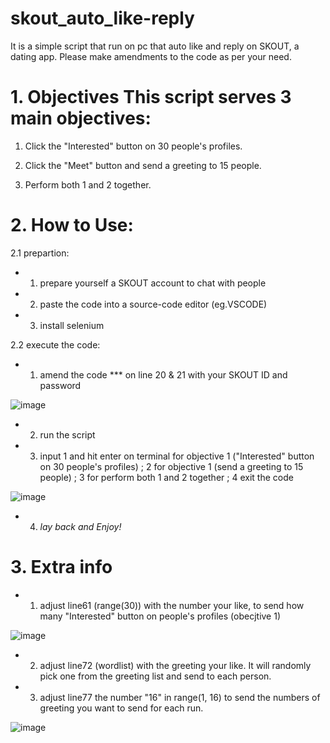 # skout_auto_like-reply
It is a simple script that run on pc that auto like and reply on SKOUT, a dating app.
Please make amendments to the code as per your need.

# 1. Objectives This script serves 3 main objectives:
  
1. Click the "Interested" button on 30 people's profiles.
    
2. Click the "Meet" button and send a greeting to 15 people.
    
3. Perform both 1 and 2 together.

# 2. How to Use:
  
2.1 prepartion:   
- 1. prepare yourself a SKOUT account to chat with people
- 2. paste the code into a source-code editor (eg.VSCODE)
- 3. install selenium

2.2 execute the code:
- 1. amend the code *** on line 20 & 21 with your SKOUT ID and password

![image](https://github.com/user-attachments/assets/00e81f6c-06bc-4b1d-9ece-1e6791342c04)


- 2. run the script

- 3. input 1 and hit enter on terminal for objective 1 ("Interested" button on 30 people's profiles)
               ; 2 for objective 1 (send a greeting to 15 people)
               ; 3 for perform both 1 and 2 together
               ; 4 exit the code

![image](https://github.com/user-attachments/assets/693647d0-bd21-4fe4-a377-a371bf7ead6b)

- 4. *lay back and Enjoy!*


# 3. Extra info
  
- 1. adjust line61 (range(30)) with the number your like, to send how many "Interested" button on people's profiles (obecjtive 1)
 
![image](https://github.com/user-attachments/assets/f1a560b1-efa2-4305-b701-0daef46233e3)


- 2. adjust line72 (wordlist) with the greeting your like. It will randomly pick one from the greeting list and send to each person.
  
- 3. adjust line77 the number "16" in range(1, 16) to send the numbers of greeting you want to send for each run.

![image](https://github.com/user-attachments/assets/a9bd4bf3-e656-43f5-947a-f15ce8c92b39)


